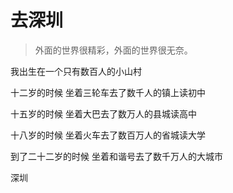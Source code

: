 # 去深圳

>外面的世界很精彩，外面的世界很无奈。

我出生在一个只有数百人的小山村

十二岁的时候
坐着三轮车去了数千人的镇上读初中

十五岁的时候
坐着大巴去了数万人的县城读高中

十八岁的时候
坐着火车去了数百万人的省城读大学

到了二十二岁的时候
坐着和谐号去了数千万人的大城市

深圳
